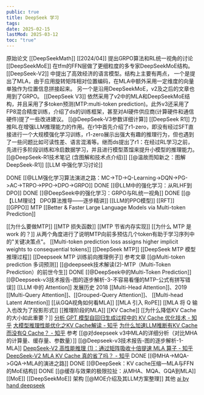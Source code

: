 ```yaml
---
public: true
title: DeepSeek 学习
tags:
date: 2025-02-15
lastMod: 2025-03-12
toc: "true"
---
```



原始论文
[[DeepSeekMath]] [[2024/04]] 提出GRPO算法和RL统一视角的讨论
[[DeepSeekMoE]] 在tfm的FFN层做了更细粒度的多专家DeepSeekMoE结构。
[[DeepSeek-V2]] 中提出了高效经济的语言模型。结构上主要有两点，
一个是提出了MLA，由于应用旋转矩阵相对位置编码，在MLA中额外采用一定维度的向量单独作为位置信息拼接起来。
另一个是沿用DeepSeekMoE，v2及之后的文章也用到了GRPO。
[[DeepSeek V3]] 依然采用了v2中的MLA和DeepSeekMoE结构，并且采用了多token预测(MTP:multi-token prediction)。此外v3还采用了FP8混合精度训练，介绍了ds的训练框架，甚至对AI硬件供应商(计算硬件和通信硬件)提了一些改进建议。
[[@DeepSeek-V3参数详细计算]]
[[DeepSeek R1]] 力推RL在增强LLM推理能力的作用。在r1中首先介绍了r1-zero，即没有经过SFT直接进行一个大规模强化学习训练，r1-zero展示出强大有趣的推理行为，但也遇到了一些问题比如可读性差、语言混淆等。继而ds提出了r1：在经过RL学习之前，先进行多阶段训练和冷启数据学习，并且进行模型蒸馏来提升小模型的推理能力。
[[@DeepSeek-R1技术笔记 (含图解和技术点介绍)]]
[[@温故而知新之：图解DeepSeek-R1]]
[[LLM  中强化学习讨论]]

DONE [[@LLM强化学习算法演进之路：MC->TD->Q-Learning->DQN->PG->AC->TRPO->PPO->DPO->GRPO]]
DONE  [[@LLM中的强化学习：从RLHF到DPO]]
DONE  [[@DeepSeek中的强化学习：GRPO与RL统一视角]]
DONE [[@【LLM理论】 DPO算法推导——逐步精讲]]
[[LLM的PPO模型]]
[[RFT]]
[[GPPO]]
MTP [[Better & Faster Large Language Models via Multi-token Prediction]]

[[为什么要做MTP]]
[[MTP 损失函数]]
[[MTP 节省内存实现]]
[[为什么 MTP 是 work 的？]] 从两个角度进行了说明MTP向前多预估几个token有助于学习序列中的"关键决策点"。
[[Multi-token prediction loss assigns higher implicit weights to consequential tokens]]
[[DeepSeek MTP]]
[[DeepSeek MTP 模型推理过程]]
[[Deepseek MTP 训练前向推理例子]]
参考文章
[[@Multi-token prediction 多词预测]]
[[@deepseek技术解读(2)-MTP（Multi-Token Prediction）的前世今生]]
DONE  [[@DeepSeek中的Multi-Token Prediction]]
[[@Deepseek-v3技术报告-图的逐步解析-3-不容易看懂的MTP-公式有拼写错误]]
[[LLM 中的 Attention]]
发展历史
2018 [[Multi-Head Attention]]、2019 [[Multi-Query Attention]]、[[Grouped-Query Attention]]、
[[Multi-head Latent Attention]]
[[从GQA视角如何看MLA]]
[[MLA 引入 RoPE]]
[[MLA 将 Q 输入也改为了投影形式]]
[[推理阶段的MLA]]
[[KV Cache]]
[[为什么降低KV Cache的大小如此重要？]]
[分析 GPT 模型自回归生成过程中的 KV Cache 优化技术 - 知乎](https://zhuanlan.zhihu.com/p/668931470)
[大模型推理性能优化之KV Cache解读 - 知乎](https://zhuanlan.zhihu.com/p/630832593)
[为什么加速LLM推断有KV Cache而没有Q Cache？ - 知乎](https://www.zhihu.com/question/653658936)
参考
[[@对deepseek v3中MLA的详细分析（对比MHA的计算量、缓存量、参数量）]]
[[@Deepseek-v3技术报告-图的逐步解析-1-MLA]]
[DeepSeek-V2 高性能推理 (1)：通过矩阵吸收十倍提速 MLA 算子 - 知乎](https://zhuanlan.zhihu.com/p/700214123)
[DeepSeek-V2 MLA KV Cache 真的省了吗？ - 知乎](https://zhuanlan.zhihu.com/p/714761319)
DONE  [[@MHA->MQA->GQA->MLA的演进之路]]
DONE  [[@DeepSeek：KV cache压缩—MLA与FFN的MoE结构]]
DONE [[@缓存与效果的极限拉扯：从MHA、MQA、GQA到MLA]]
[[MoE]]
[[DeepSeekMoE]] 架构
[[@MOE介绍及其LLM方案整理]]
其他
[ai by hand deepseek](https://www.youtube.com/watch?v=idF6TiTGYsE)
